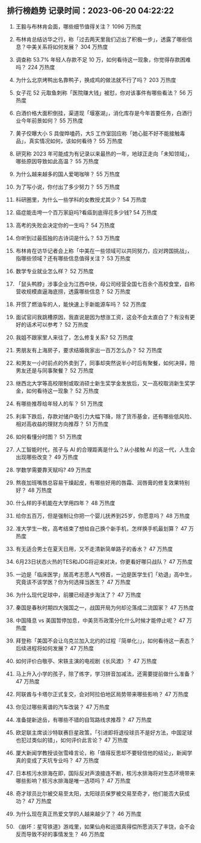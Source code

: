 
## 排行榜趋势 记录时间：2023-06-20 04:22:22
  
  1. 王毅与布林肯会面，哪些细节值得关注？ 1096 万热度
    
  2. 布林肯总结访华之行，称「过去两天里我们迈出了积极一步」，透露了哪些信息？中美关系将如何发展？ 304 万热度
    
  3. 调查称 53.7% 年轻人存款不足 10 万，如何看待这一现象，你觉得存款困难吗？ 224 万热度
    
  4. 为什么北京烤鸭出名靠鸭子，换成鸡的做法就不行了吗？ 203 万热度
    
  5. 女子花 52 元取鱼刺称「医院赚大钱」被怼，你对该事件有哪些看法？ 56 万热度
    
  6. 白酒价格大面积倒挂，渠道现「堰塞湖」，消化库存是今年首要任务，白酒行业今年前景如何？ 55 万热度
    
  7. 黄子佼曝大小 S 具俊晔嗑药，大S 工作室回应称「她心脏不好不能接触毒品」，真实情况如何，该如何看待？ 55 万热度
    
  8. 研究称 2023 年可能成为有记录以来最热的一年，地球正走向「未知领域」，哪些原因导致如此高温？ 55 万热度
    
  9. 为什么越来越多的国人爱喝咖啡？ 55 万热度
    
  10. 为了写小说，你付出了多少努力？ 55 万热度
    
  11. 科研圈里，为什么一些学科的女教授尤其少？ 54 万热度
    
  12. 癌症能击垮一个百万家庭吗?看癌到底得花多少钱? 54 万热度
    
  13. 高考的失败会决定你的一生吗？ 54 万热度
    
  14. 你听到过最孤独的古诗词是什么？ 53 万热度
    
  15. 布林肯在访华记者会上称「中美在一些领域可以共同努力，应对跨国挑战」，指哪些领域？还有哪些信息值得关注？ 53 万热度
    
  16. 数学专业就业怎么样？ 52 万热度
    
  17. 「鼠头鸭脖」涉事企业为江西中快，母公司经营全国七百余个高校食堂，自称营收规模直逼海底捞，透露哪些信息？ 52 万热度
    
  18. 开惯了燃油车的人，能快速上手新能源车吗？ 52 万热度
    
  19. 面试官问我跳槽原因，我直说是因为想涨工资，这会不会太直白了？有没有更好的话术可以参考？ 52 万热度
    
  20. 我姐不跟家里人来往了，怎么修复关系? 52 万热度
    
  21. 男朋友有上海房子，要求结婚我家出一百万怎么办？ 52 万热度
    
  22. 和男友一小时前点的外卖到了，同事却突然说半小时后有聚餐，如何决择，陪男友还是与同事聚餐？ 52 万热度
    
  23. 继西北大学等高校限制或取消硕士新生奖学金发放后，又一高校取消新生奖学金，如何看待这一现象？ 52 万热度
    
  24. 有哪些推荐给年轻人的车？ 51 万热度
    
  25. 利率下跌后，存款对储户吸引力大幅下降，除了货币基金，还有哪些低风险、相对高收益的理财方向推荐？ 51 万热度
    
  26. 如何看懂分时图？ 51 万热度
    
  27. 人工智能时代，孩子与 AI 的合理距离是什么？从小接触 AI 的这一代，人生会出现哪些改变？ 49 万热度
    
  28. 学数学需要靠天赋吗? 49 万热度
    
  29. 熬夜加班嘴唇总容易干燥起皮，有哪些好用的唇霜、润唇膏的修复效果特别好？ 48 万热度
    
  30. 什么样的手机能在大学用四年？ 48 万热度
    
  31. 给你五百万，但是强制让你把一个婴儿抚养到25岁，你愿意吗？ 48 万热度
    
  32. 准大学生一枚，高考结束了想给自己换个新手机，怎样换手机最划算？ 47 万热度
    
  33. 有无适合男士在夏天日用，又不走清新简单路子的香水？ 47 万热度
    
  34. 6月23日状态火热的TES和JDG将迎来对决，你更看好哪只战队？ 47 万热度
    
  35. 一边是「临床医学」居高考志愿人气榜首，一边是医学生们「劝退」高中生，究竟该不该学医？你为何选择当医生？ 47 万热度
    
  36. 为什么现代足球中，前腰已经逐步淘汰了？ 47 万热度
    
  37. 秦国是春秋时期四大强国之一，战国开局为何却沦落成二流国家？ 47 万热度
    
  38. 中国降息 vs 美国暂停加息，中美货币政策分化什么时候才能停止呢？ 47 万热度
    
  39. 拜登称「美国不会让乌克兰加入北约的过程『简单化』」，如何看待这一表态？后续进程将如何发展？ 47 万热度
    
  40. 如何评价白敬亭、宋轶主演的电视剧《长风渡》？ 47 万热度
    
  41. 马上升入小学的孩子，除了练字，学习拼音加减法，还需要提前做什么准备？ 47 万热度
    
  42. 阿联酋与卡塔尔正式复交，会对阿拉伯地区局势带来哪些影响？ 47 万热度
    
  43. 你见过哪些离谱的汽车改装？ 47 万热度
    
  44. 准备提新途岳，有哪些不错的自驾路线求推荐？ 47 万热度
    
  45. 欧足联主席谈沙特联赛巨星政策，「引进即将退役球员不是好方法，中国足球也犯过类似的错」，如何评价此言论？ 47 万热度
    
  46. 厦大新闻学教授谈张雪峰言论，称「值得反思却不要轻信他的结论」，新闻学真的变成了天坑专业吗？ 47 万热度
    
  47. 日本核污水排海在即，国际反对声浪接连不断，核污水排海将对生态环境带来哪些影响？核污水排海是唯一选项吗？ 47 万热度
    
  48. 奇才球员比尔被交易至太阳，太阳球员保罗被交易至奇才，他们能否大获成功？ 47 万热度
    
  49. 为什么现在真正热爱文学的人越来越少了？ 46 万热度
    
  50. 《崩坏：星穹铁道》游戏里，如果仙舟和巡猎真得偿所愿消灭了丰饶，会不会反而导致不好的事情发生？ 46 万热度
    